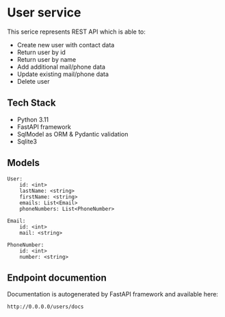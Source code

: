 # User service

This serice represents REST API which is able to:

- Create new user with contact data
- Return user by id
- Return user by name
- Add additional mail/phone data
- Update existing mail/phone data
- Delete user

## Tech Stack

- Python 3.11
- FastAPI framework
- SqlModel as ORM & Pydantic validation
- Sqlite3

## Models

```
User:
    id: <int>
    lastName: <string>
    firstName: <string>
    emails: List<Email>
    phoneNumbers: List<PhoneNumber>

Email:
    id: <int>
    mail: <string>
    
PhoneNumber:
    id: <int>
    number: <string>
```

## Endpoint documention

Documentation is autogenerated by FastAPI framework and available here:

`http://0.0.0.0/users/docs`
